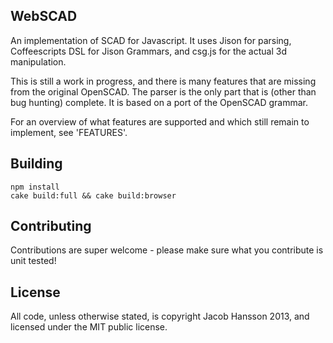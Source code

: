 WebSCAD
-------

An implementation of SCAD for Javascript. It uses Jison for parsing, Coffeescripts DSL for Jison Grammars, and csg.js for the 
actual 3d manipulation.

This is still a work in progress, and there is many features that are missing from the original OpenSCAD. The parser is the
only part that is (other than bug hunting) complete. It is based on a port of the OpenSCAD grammar.

For an overview of what features are supported and which still remain to implement, see 'FEATURES'.

Building
--------

    npm install
    cake build:full && cake build:browser
   
Contributing
------------

Contributions are super welcome - please make sure what you contribute is unit tested!

License
-------

All code, unless otherwise stated, is copyright Jacob Hansson 2013, and licensed under the MIT public license.